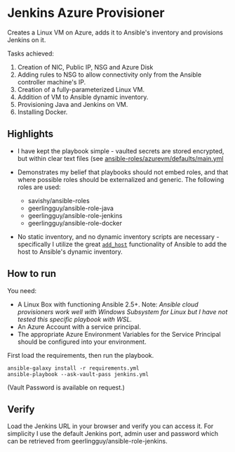 # Jenkins Azure Provisioner

Creates a Linux VM on Azure, adds it to Ansible's inventory and provisions Jenkins on it. 

Tasks achieved:
1. Creation of NIC, Public IP, NSG and Azure Disk
1. Adding rules to NSG to allow connectivity only from the Ansible controller machine's IP.
1. Creation of a fully-parameterized Linux VM.
1. Addition of VM to Ansible dynamic inventory.
1. Provisioning Java and Jenkins on VM.
1. Installing Docker.


## Highlights

* I have kept the playbook simple - vaulted secrets are stored encrypted, but within clear text files (see [ansible-roles/azurevm/defaults/main.yml](https://github.com/savishy/ansible-roles/blob/master/azurevm/defaults/main.yml)

* Demonstrates my belief that playbooks should not embed roles, and that where possible roles should be externalized and generic. 
  The following roles are used:
  * savishy/ansible-roles
  * geerlingguy/ansible-role-java
  * geerlingguy/ansible-role-jenkins
  * geerlingguy/ansible-role-docker

* No static inventory, and no dynamic inventory scripts are necessary - specifically I utilize the great [`add_host`](https://docs.ansible.com/ansible/latest/modules/add_host_module.html) functionality of Ansible to add the host to Ansible's dynamic inventory.


## How to run 

You need:

* A Linux Box with functioning Ansible 2.5+. Note: _Ansible cloud provisioners work well with Windows Subsystem for Linux but I have not tested this specific playbook with WSL._ 
* An Azure Account with a service principal.
* The appropriate Azure Environment Variables for the Service Principal should be configured into your environment. 

First load the requirements, then run the playbook.
```
ansible-galaxy install -r requirements.yml
ansible-playbook --ask-vault-pass jenkins.yml
```

(Vault Password is available on request.)

## Verify

Load the Jenkins URL in your browser and verify you can access it. For simplicity I use the default Jenkins port, admin user and password which can be retrieved from geerlingguy/ansible-role-jenkins.

